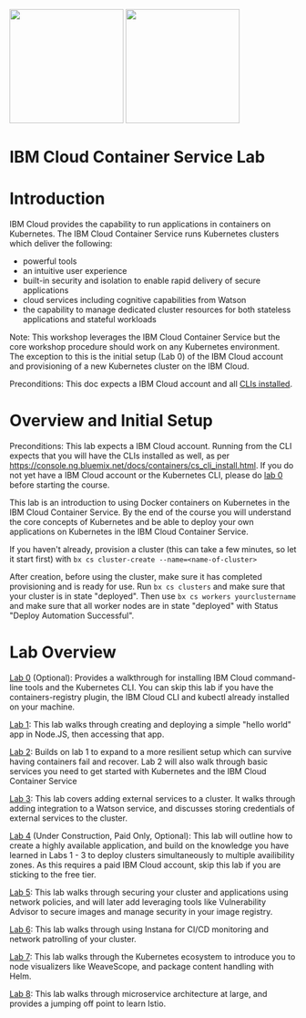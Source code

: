 
<img src="https://ace-docs-production-red.ng.bluemix.net/docs/api/content/homepage/images/containerServiceIcon.svg" width="200"> <img src="https://kubernetes.io/images/favicon.png" width="200">
# IBM Cloud Container Service Lab 

# Introduction

IBM Cloud provides the capability to run applications in containers on Kubernetes. The IBM Cloud Container Service runs Kubernetes clusters which deliver the following: 

* powerful tools
* an intuitive user experience 
* built-in security and isolation to enable rapid delivery of secure applications 
* cloud services including cognitive capabilities from Watson
* the capability to manage dedicated cluster resources for both stateless applications and stateful workloads

Note: This workshop leverages the IBM Cloud Container Service but the core workshop procedure should work on any Kubernetes environment. The exception to this is the initial setup (Lab 0) of the IBM Cloud account and provisioning of a new Kubernetes cluster on the IBM Cloud. 


Preconditions:  This doc expects a IBM Cloud account and all [CLIs installed](https://console.ng.bluemix.net/docs/containers/cs_cli_install.html).

# Overview and Initial Setup

Preconditions:  This lab expects a IBM Cloud account.  Running from the CLI expects that you will have the CLIs installed as well, as per https://console.ng.bluemix.net/docs/containers/cs_cli_install.html. If you do not yet have a IBM Cloud account or the Kubernetes CLI, please do [lab 0](https://github.com/IBM/container-service-getting-started-wt/tree/master/Lab%200) before starting the course.

This lab is an introduction to  using Docker containers on Kubernetes in the IBM Cloud Container Service. By the end of the course
you will understand the core concepts of Kubernetes and be able to deploy your own applications on Kubernetes in the IBM Cloud Container Service. 

If you haven't already, provision a cluster (this can take a few minutes, so let it start first) with `bx cs cluster-create --name=<name-of-cluster>`

After creation, before using the cluster, make sure it has completed provisioning and is ready for use. Run `bx cs clusters` and make sure that your cluster is in state "deployed".  Then use `bx cs workers yourclustername` and make sure that all worker nodes are in state "deployed" with Status "Deploy Automation Successful".

#  Lab Overview

[Lab 0](https://github.com/IBM/container-service-getting-started-wt/tree/master/Lab%200) (Optional): Provides a walkthrough for installing IBM Cloud command-line tools and the Kubernetes CLI. You can skip this lab if you have the containers-registry plugin, the IBM Cloud CLI and kubectl already installed on your machine.

[Lab 1](https://github.com/IBM/container-service-getting-started-wt/tree/master/Lab%201): This lab walks through creating and deploying a simple "hello world" app in Node.JS, then accessing that app. 

[Lab 2](https://github.com/IBM/container-service-getting-started-wt/tree/master/Lab%202): Builds on lab 1 to expand to a more resilient setup which can survive having containers fail and recover. Lab 2 will also walk through basic services you need to get started with Kubernetes and the IBM Cloud Container Service

[Lab 3](https://github.com/IBM/container-service-getting-started-wt/tree/master/Lab%203): This lab covers adding external services to a cluster. It walks through adding integration to a Watson service, and discusses storing credentials of external services to the cluster.

[Lab 4](https://github.com/IBM/container-service-getting-started-wt/tree/master/Lab%204) (Under Construction, Paid Only, Optional): This lab will outline how to create a highly available application, and build on the knowledge you have learned in Labs 1 - 3 to deploy clusters simultaneously to multiple availibility zones. As this requires a paid IBM Cloud account, skip this lab if you are sticking to the free tier.

[Lab 5](https://github.com/IBM/container-service-getting-started-wt/tree/master/Lab%205): This lab walks through securing your cluster and applications using network policies, and will later add leveraging tools like Vulnerability Advisor to secure images and manage security in your image registry.

[Lab 6](https://github.com/IBM/container-service-getting-started-wt/tree/master/Lab%206): This lab walks through using Instana for CI/CD monitoring and network patrolling of your cluster.

[Lab 7](https://github.com/IBM/container-service-getting-started-wt/tree/master/Lab%207): This lab walks through the Kubernetes ecosystem to introduce you to node visualizers like WeaveScope, and package content handling with Helm.

[Lab 8](https://github.com/IBM/container-service-getting-started-wt/tree/master/Lab%208): This lab walks through microservice architecture at large, and provides a jumping off point to learn Istio.

